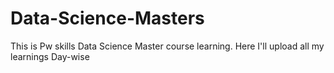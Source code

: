 # Data-Science-Masters
This is Pw skills Data Science Master course learning. Here I'll upload all my learnings Day-wise
